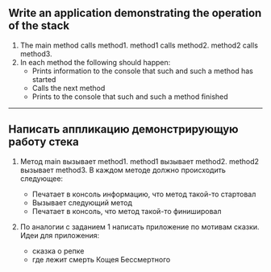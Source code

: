 ## Write an application demonstrating the operation of the stack

1. The main method calls method1. method1 calls method2. method2 calls method3.
2. In each method the following should happen:
    + Prints information to the console that such and such a method has started
    + Calls the next method
    + Prints to the console that such and such a method finished

-----------------------------------------------------

## Написать аппликацию демонстрирующую работу стека

1. Метод main вызывает method1. method1 вызывает method2. method2 вызывает method3.
 В каждом методе должно происходить следующее:
    + Печатает в консоль информацию, что метод такой-то стартовал
    + Вызывает следующий метод
    + Печатает в консоль, что метод такой-то финишировал
   
2. По аналогии с заданием 1 написать приложение по мотивам сказки.
Идеи для приложения:
    + сказка о репке
    + где лежит смерть Кощея Бессмертного